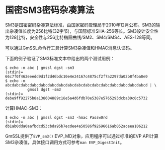 # 国密SM3密码杂凑算法

SM3是国密密码杂凑算法标准，由国家密码管理局于2010年12月公布。SM3的输出杂凑值长度为256比特(32字节)，与国际标准SHA-256等长。SM3设计安全性为128比特，安全性与256比特椭圆曲线/SM2、SM4/SMS4、AES-128等同。

可以通过GmSSL命令行工具计算SM3杂凑值和HMAC消息认证码。

下面的例子验证了SM3标准文本中给出的两个测试用例：

```
$ echo -n abc | gmssl dgst -sm3
(stdin)= 66c7f0f462eeedd9d1f2d46bdc10e4e24167c4875cf2f7a2297da02b8f4ba8e0
$ echo -n abcdabcdabcdabcdabcdabcdabcdabcdabcdabcdabcdabcdabcdabcdabcdabcd | \
          gmssl dgst -sm3
(stdin)= debe9ff92275b8a138604889c18e5a4d6fdb70e5387e5765293dcba39c0c5732
```

计算HMAC-SM3：
```
$ echo -n abc | gmssl dgst -sm3 -hmac Passw0rd
(stdin)= db1ab0dda0aafbdcd53cbda95b7ecdee4a50586f92696616ab052aceea106212
```

GmSSL提供了`EVP_sm3()` EVP_MD对象，应用程序可以通过标准的EVP API计算SM3杂凑值，具体接口调用方式可参考`man EVP_DigestInit`。

